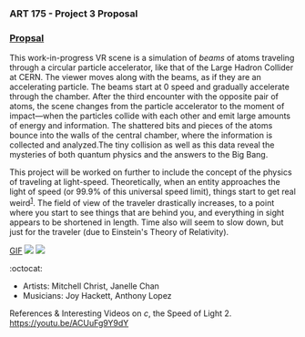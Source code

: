### ART 175 - Project 3 Proposal

### [Propsal](https://goo.gl/o5YiGU)

This work-in-progress VR scene is a simulation of _beams_ of atoms traveling through a circular particle accelerator, like that of the Large Hadron Collider at CERN. The viewer moves along with the beams, as if they are an accelerating particle. The beams start at 0 speed and gradually accelerate through the chamber. After the third encounter with the opposite pair of atoms, the scene changes from the particle accelerator to the moment of impact—when the particles collide with each other and emit large amounts of energy and information. The shattered bits and pieces of the atoms bounce into the walls of the central chamber, where the information is collected and analyzed.The tiny collision as well as this data reveal the mysteries of both quantum physics and the answers to the Big Bang.

This project will be worked on further to include the concept of the physics of traveling at light-speed. Theoretically, when an entity approaches the light of speed (or 99.9% of this universal speed limit), things start to get real weird<sup>[1](#references)</sup>. The field of view of the traveler drastically increases, to a point where you start to see things that are behind you, and everything in sight appears to be shortened in length. Time also will seem to slow down, but just for the traveler (due to Einstein's Theory of Relativity).

[GIF](https://media.giphy.com/media/6utOM2sRkOkeJGzWDi/giphy.gif)
![](https://i.imgur.com/dMUR3bw.png)
![](https://i.imgur.com/p0rvhY8.jpg)

:octocat:
- Artists:    Mitchell Christ, Janelle Chan
- Musicians:  Joy Hackett, Anthony Lopez

References & Interesting Videos on _c_, the Speed of Light
2. https://youtu.be/ACUuFg9Y9dY
